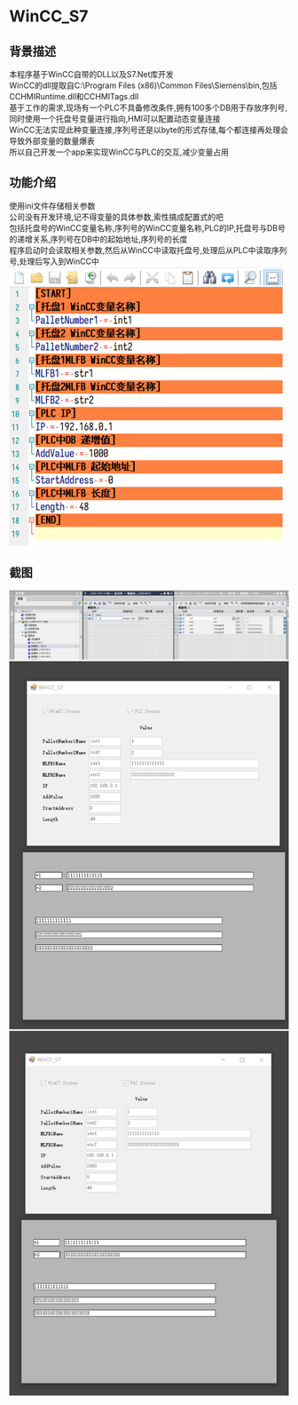 # WinCC_S7
## 背景描述
本程序基于WinCC自带的DLL以及S7.Net库开发</br>
WinCC的dll提取自C:\Program Files (x86)\Common Files\Siemens\bin,包括CCHMIRuntime.dll和CCHMITags.dll</br>
基于工作的需求,现场有一个PLC不具备修改条件,拥有100多个DB用于存放序列号,同时使用一个托盘号变量进行指向,HMI可以配置动态变量连接</br>
WinCC无法实现此种变量连接,序列号还是以byte的形式存储,每个都连接再处理会导致外部变量的数量爆表</br>
所以自己开发一个app来实现WinCC与PLC的交互,减少变量占用</br>
## 功能介绍
使用ini文件存储相关参数</br>
公司没有开发环境,记不得变量的具体参数,索性搞成配置式的吧</br>
包括托盘号的WinCC变量名称,序列号的WinCC变量名称,PLC的IP,托盘号与DB号的递增关系,序列号在DB中的起始地址,序列号的长度</br>
程序启动时会读取相关参数,然后从WinCC中读取托盘号,处理后从PLC中读取序列号,处理后写入到WinCC中</br>
![image](https://github.com/Amaury-GitHub/WinCC_S7/blob/master/README_IMG/IMG1.png)<br>
## 截图
![image](https://github.com/Amaury-GitHub/WinCC_S7/blob/master/README_IMG/IMG2.png)<br>
![image](https://github.com/Amaury-GitHub/WinCC_S7/blob/master/README_IMG/IMG3.png)<br>
![image](https://github.com/Amaury-GitHub/WinCC_S7/blob/master/README_IMG/IMG4.png)<br>
